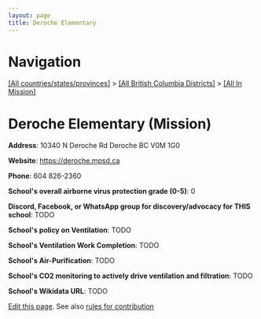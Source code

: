 ```yaml
---
layout: page
title: Deroche Elementary
---
```

# Navigation

[[All countries/states/provinces]](../../..) > [[All British Columbia Districts]](../..) > [[All In Mission]](..)

# Deroche Elementary (Mission)

**Address**: 10340 N Deroche Rd  Deroche BC V0M 1G0

**Website**: <https://deroche.mpsd.ca>

**Phone**: 604 826-2360

**School's overall airborne virus protection grade (0-5)**: 0

**Discord, Facebook, or WhatsApp group for discovery/advocacy for THIS school**: TODO

**School's policy on Ventilation**: TODO

**School's Ventilation Work Completion**: TODO

**School's Air-Purification**: TODO

**School's CO2 monitoring to actively drive ventilation and filtration**: TODO

**School's Wikidata URL**: TODO


[Edit this page](https://github.com/ventilate-schools/BC/edit/main/./Mission/Deroche_Elementary.md). See also [rules for contribution](../../../contribution-rules/)